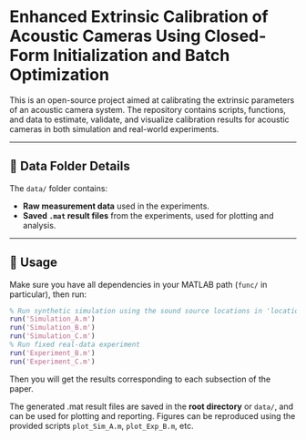 # Enhanced Extrinsic Calibration of Acoustic Cameras Using Closed-Form Initialization and Batch Optimization
This is an open-source project aimed at calibrating the extrinsic parameters of an acoustic camera system. The repository contains scripts, functions, and data to estimate, validate, and visualize calibration results for acoustic cameras in both simulation and real-world experiments.

---

## 📁 Data Folder Details

The `data/` folder contains:
- **Raw measurement data** used in the experiments.
- **Saved `.mat` result files** from the experiments, used for plotting and analysis.

---

## 🚀 Usage

Make sure you have all dependencies in your MATLAB path (`func/` in particular), then run:

```matlab
% Run synthetic simulation using the sound source locations in 'location.mat':
run('Simulation_A.m')
run('Simulation_B.m')
run('Simulation_C.m')
% Run fixed real-data experiment
run('Experiment_B.m')
run('Experiment_C.m')
```
Then you will get the results corresponding to each subsection of the paper.

The generated .mat result files are saved in the **root directory** or `data/`, and can be used for plotting and reporting. Figures can be reproduced using the provided scripts `plot_Sim_A.m`, `plot_Exp_B.m`, etc.
